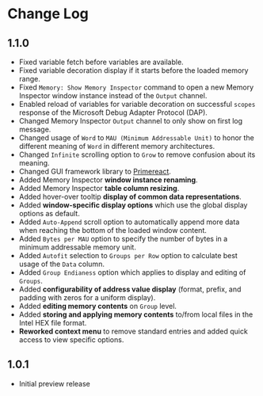 # Change Log

## 1.1.0
- Fixed variable fetch before variables are available.
- Fixed variable decoration display if it starts before the loaded memory range.
- Fixed `Memory: Show Memory Inspector` command to open a new Memory Inspector window instance instead of the `Output` channel.
- Enabled reload of variables for variable decoration on successful `scopes` response of the Microsoft Debug Adapter Protocol (DAP).
- Changed Memory Inspector `Output` channel to only show on first log message.
- Changed usage of `Word` to `MAU (Minimum Addressable Unit)` to honor the different meaning of `Word` in different memory architectures.
- Changed `Infinite` scrolling option to `Grow` to remove confusion about its meaning.
- Changed GUI framework library to [Primereact](https://primereact.org/).
- Added Memory Inspector **window instance renaming**.
- Added Memory Inspector **table column resizing**.
- Added hover-over tooltip **display of common data representations**.
- Added **window-specific display options** which use the global display options as default.
- Added `Auto-Append` scroll option to automatically append more data when reaching the bottom of the loaded window content.
- Added `Bytes per MAU` option to specify the number of bytes in a minimum addressable memory unit.
- Added `Autofit` selection to `Groups per Row` option to calculate best usage of the `Data` column.
- Added `Group Endianess` option which applies to display and editing of `Groups`.
- Added **configurability of address value display** (format, prefix, and padding with zeros for a uniform display).
- Added **editing memory contents** on `Group` level.
- Added **storing and applying memory contents** to/from local files in the Intel HEX file format.
- **Reworked context menu** to remove standard entries and added quick access to view specific options.

## 1.0.1
- Initial preview release
